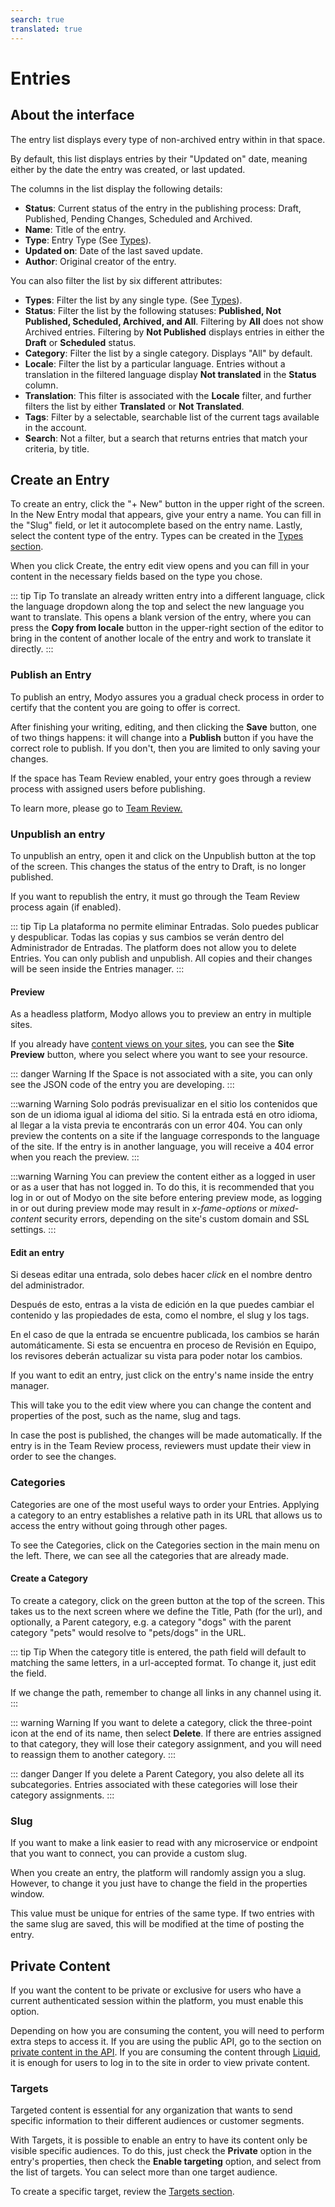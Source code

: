 ```yaml
---
search: true
translated: true
---
```


# Entries

## About the interface

The entry list displays every type of non-archived entry within in that space.

By default, this list displays entries by their "Updated on" date, meaning either by the date the entry was created, or last updated.

The columns in the list display the following details:

- **Status**: Current status of the entry in the publishing process: Draft, Published, Pending Changes, Scheduled and Archived.
- **Name**: Title of the entry.
- **Type**: Entry Type (See [Types](/en/platform/content/types.html)).
- **Updated on**: Date of the last saved update.
- **Author**: Original creator of the entry.

You can also filter the list by six different attributes:

- **Types**: Filter the list by any single type. (See [Types](/en/platform/content/types.html)).
- **Status**: Filter the list by the following statuses: **Published, Not Published, Scheduled, Archived, and All**. Filtering by **All** does not show Archived entries. Filtering by **Not Published** displays entries in either the **Draft** or **Scheduled** status.
- **Category**: Filter the list by a single category. Displays "All" by default.
- **Locale**: Filter the list by a particular language. Entries without a translation in the filtered language display **Not translated** in the **Status** column.
- **Translation**: This filter is associated with the **Locale** filter, and further filters the list by either **Translated** or **Not Translated**.
- **Tags**: Filter by a selectable, searchable list of the current tags available in the account.
- **Search**: Not a filter, but a search that returns entries that match your criteria, by title.

## Create an Entry

To create an entry, click the "+ New" button in the upper right of the screen. In the New Entry modal that appears, give your entry a name. You can fill in the "Slug" field, or let it autocomplete based on the entry name. Lastly, select the content type of the entry. Types can be created in the [Types section](/en/platform/content/types.html).

When you click Create, the entry edit view opens and you can fill in your content in the necessary fields based on the type you chose.

::: tip Tip
To translate an already written entry into a different language, click the language dropdown along the top and select the new language you want to translate. This opens a blank version of the entry, where you can press the **Copy from locale** button in the upper-right section of the editor to bring in the content of another locale of the entry and work to translate it directly.
:::

### Publish an Entry

To publish an entry, Modyo assures you a gradual check process in order to certify that the content you are going to offer is correct.

After finishing your writing, editing, and then clicking the **Save** button, one of two things happens: it will change into a **Publish** button if you have the correct role to publish. If you don't, then you are limited to only saving your changes.

If the space has Team Review enabled, your entry goes through a review process with assigned users before publishing.

To learn more, please go to [Team Review.](/en/platform/core/key-concepts.html)


### Unpublish an entry

To unpublish an entry, open it and click on the Unpublish button at the top of the screen. This changes the status of the entry to Draft, is no longer published.

If you want to republish the entry, it must go through the Team Review process again (if enabled).

::: tip Tip
La plataforma no permite eliminar Entradas. Solo puedes publicar y despublicar. Todas las copias y sus cambios se verán dentro del Administrador de Entradas.
The platform does not allow you to delete Entries. You can only publish and unpublish. All copies and their changes will be seen inside the Entries manager.
:::

#### Preview

As a headless platform, Modyo allows you to preview an entry in multiple sites.

If you already have [content views on your sites](/platform/channels/templates.html#content-views), you can see the **Site Preview** button, where you select where you want to see your resource.

::: danger Warning
If the Space is not associated with a site, you can only see the JSON code of the entry you are developing.
:::

:::warning Warning
Solo podrás previsualizar en el sitio los contenidos que son de un idioma igual al idioma del sitio. Si la entrada está en otro idioma, al llegar a la vista previa te encontrarás con un error 404.
You can only preview the contents on a site if the language corresponds to the language of the site. If the entry is in another language, you will receive a 404 error when you reach the preview.
:::

:::warning Warning
You can preview the content either as a logged in user or as a user that has not logged in. To do this, it is recommended that you log in or out of Modyo on the site before entering preview mode, as logging in or out during preview mode may result in _x-fame-options_ or _mixed-content_ security errors, depending on the site's custom domain and SSL settings.
:::

#### Edit an entry

Si deseas editar una entrada, solo debes hacer _click_ en el nombre dentro del administrador.

Después de esto, entras a la vista de edición en la que puedes cambiar el contenido y las propiedades de esta, como el nombre, el slug y los tags.

En el caso de que la entrada se encuentre publicada, los cambios se harán automáticamente. Si esta se encuentra en proceso de Revisión en Equipo, los revisores deberán actualizar su vista para poder notar los cambios.

If you want to edit an entry, just click on the entry's name inside the entry manager.

This will take you to the edit view where you can change the content and properties of the post, such as the name, slug and tags.

In case the post is published, the changes will be made automatically. If the entry is in the Team Review process, reviewers must update their view in order to see the changes.

### Categories

Categories are one of the most useful ways to order your Entries. Applying a category to an entry establishes a relative path in its URL that allows us to access the entry without going through other pages.

To see the Categories, click on the Categories section in the main menu on the left. There, we can see all the categories that are already made.

#### Create a Category

To create a category, click on the green button at the top of the screen. This takes us to the next screen where we define the Title, Path (for the url), and optionally, a Parent category, e.g. a category "dogs" with the parent category "pets" would resolve to "pets/dogs" in the URL.

::: tip Tip
When the category title is entered, the path field will default to matching the same letters, in a url-accepted format. To change it, just edit the field.

If we change the path, remember to change all links in any channel using it.
:::

::: warning Warning
If you want to delete a category, click the three-point icon at the end of its name, then select **Delete**. If there are entries assigned to that category, they will lose their category assignment, and you will need to reassign them to another category.
:::

::: danger Danger
If you delete a Parent Category, you also delete all its subcategories. Entries associated with these categories will lose their category assignments.
:::

### Slug

If you want to make a link easier to read with any microservice or endpoint that you want to connect, you can provide a custom slug.

When you create an entry, the platform will randomly assign you a slug. However, to change it you just have to change the field in the properties window.

This value must be unique for entries of the same type. If two entries with the same slug are saved, this will be modified at the time of posting the entry.

## Private Content

If you want the content to be private or exclusive for users who have a current authenticated session within the platform, you must enable this option.

Depending on how you are consuming the content, you will need to perform extra steps to access it. If you are using the public API, go to the section on [private content in the API](/en/platform/content/public-api-reference.html#private-content). If you are consuming the content through [Liquid](/en/platform/channels/liquid-markup.html), it is enough for users to log in to the site in order to view private content.

### Targets

Targeted content is essential for any organization that wants to send specific information to their different audiences or customer segments.

With Targets, it is possible to enable an entry to have its content only be visible specific audiences. To do this, just check the **Private** option in the entry's properties, then check the **Enable targeting** option, and select from the list of targets. You can select more than one target audience.

To create a specific target, review the [Targets section](/en/platform/customers/targets.html).
